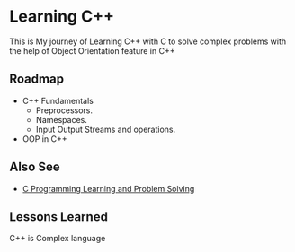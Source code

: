 
# Learning C++
This is My journey of Learning C++ with C to solve complex problems with the help of Object Orientation feature in C++
## Roadmap

- C++ Fundamentals
    - Preprocessors.
    - Namespaces.
    - Input Output Streams and operations.
- OOP in C++


## Also See

 - [C Programming Learning and Problem Solving](https://github.com/sushantbramhacharya/CProgramming_LEC)


## Lessons Learned

C++ is Complex language
